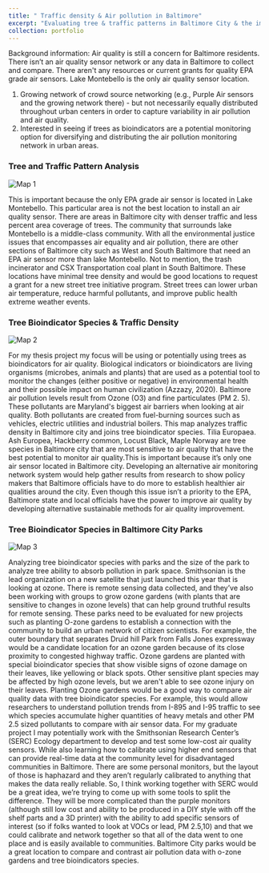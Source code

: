 ```yaml
---
title: " Traffic density & Air pollution in Baltimore"
excerpt: "Evaluating tree & traffic patterns in Baltimore City & the implications for Air Pollution<br/><img src='/images/Final_Map1.PNG' height='50%'>"
collection: portfolio
---
```


Background information: Air quality is still a concern for Baltimore residents. There isn’t an air quality sensor network or any data in Baltimore to collect and compare. There aren't any resources or current grants for quality EPA grade air sensors. Lake Montebello is the only air quality sensor location.
1.	Growing network of crowd source networking (e.g., Purple Air sensors and the growing network there) - but not necessarily equally distributed throughout urban centers in order to capture variability in air pollution and air quality.
2.	Interested in seeing if trees as bioindicators are a potential monitoring option for diversifying and distributing the air pollution monitoring network in urban areas.

### Tree and Traffic Pattern Analysis 
![Map 1]("images/Final_Map1.PNG")

This is important because the only EPA grade air sensor is located in Lake Montebello. This particular area is not the best location to install an air quality sensor. There are areas in Baltimore city with denser traffic and less percent area coverage of trees. The community that surrounds lake Montebello is a middle-class community. With all the environmental justice issues that encompasses air equality and air pollution, there are other sections of Baltimore city such as West and South Baltimore that need an EPA air sensor more than lake Montebello. Not to mention, the trash incinerator and CSX Transportation coal plant in South Baltimore. These locations have minimal tree density and would be good locations to request a grant for a new street tree initiative program. Street trees can lower urban air temperature, reduce harmful pollutants, and improve public health extreme weather events. 

### Tree Bioindicator Species & Traffic Density
![Map 2]("images/Final_Map2.PNG")

For my thesis project my focus will be using or potentially using trees as bioindicators for air quality. Biological indicators or bioindicators are living organisms (microbes, animals and plants) that are used as a potential tool to monitor the changes (either positive or negative) in environmental health and their possible impact on human civilization (Azzazy, 2020). Baltimore air pollution levels result from Ozone (O3) and fine particulates (PM 2. 5). These pollutants are Maryland's biggest air barriers when looking at air quality. Both pollutants are created from fuel-burning sources such as vehicles, electric utilities and industrial boilers. This map analyzes traffic density in Baltimore city and joins tree bioindicator species. Tilia Europaea. Ash Europea, Hackberry common, Locust Black, Maple Norway are tree species in Baltimore city that are most sensitive to air quality that have the best potential to monitor air quality.This is important because it’s only one air sensor located in Baltimore city. Developing an alternative air monitoring network system would help gather results from research to show policy makers that Baltimore officials have to do more to establish healthier air qualities around the city. Even though this issue isn’t a priority to the EPA, Baltimore state and local officials have the power to improve air quality by developing alternative sustainable methods for air quality improvement. 

### Tree Bioindicator Species in Baltimore City Parks
![Map 3]("images/Final_Map3.PNG")

Analyzing tree bioindicator species with parks and the size of the park to analyze tree ability to absorb pollution in park space. Smithsonian is the lead organization on a new satellite that just launched this year that is looking at ozone. There is remote sensing data collected, and they’ve also been working with groups to grow ozone gardens (with plants that are sensitive to changes in ozone levels) that can help ground truthful results for remote sensing. These parks need to be evaluated for new projects such as planting O-zone gardens to establish a connection with the community to build an urban network of citizen scientists. For example, the outer boundary that separates Druid hill Park from Falls Jones expressway would be a candidate location for an ozone garden because of its close proximity to congested highway traffic. Ozone gardens are planted with special bioindicator species that show visible signs of ozone damage on their leaves, like yellowing or black spots. Other sensitive plant species may be affected by high ozone levels, but we aren't able to see ozone injury on their leaves. Planting Ozone gardens would be a good way to compare air quality data with tree bioindicator species. For example, this would allow researchers to understand pollution trends from I-895 and I-95 traffic to see which species accumulate higher quantities of heavy metals and other PM 2.5 sized pollutants to compare with air sensor data. For my graduate project I may potentially work with the Smithsonian Research Center’s (SERC) Ecology department to develop and test some low-cost air quality sensors.  While also learning how to calibrate using higher end sensors that can provide real-time data at the community level for disadvantaged communities in Baltimore. There are some personal monitors, but the layout of those is haphazard and they aren’t regularly calibrated to anything that makes the data really reliable. So, I think working together with SERC would be a great idea, we’re trying to come up with some tools to split the difference. They will be more complicated than the purple monitors (although still low cost and ability to be produced in a DIY style with off the shelf parts and a 3D printer) with the ability to add specific sensors of interest (so if folks wanted to look at VOCs or lead, PM 2.5,10) and that we could calibrate and network together so that all of the data went to one place and is easily available to communities. Baltimore City parks would be a great location to compare and contrast air pollution data with o-zone gardens and tree bioindicators species.


